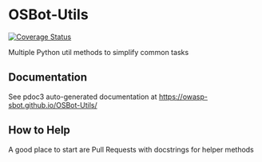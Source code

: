 # OSBot-Utils

[![Coverage Status](https://coveralls.io/repos/github/owasp-sbot/OSBot-Utils/badge.svg?branch=master)](https://coveralls.io/github/owasp-sbot/OSBot-Utils?branch=master)

Multiple Python util methods to simplify common tasks

## Documentation

See pdoc3 auto-generated documentation at https://owasp-sbot.github.io/OSBot-Utils/

## How to Help

A good place to start are Pull Requests with docstrings for helper methods